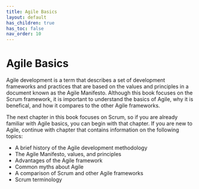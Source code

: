 ```yaml
---
title: Agile Basics
layout: default
has_children: true
has_toc: false
nav_order: 10
---
```


# Agile Basics

Agile development is a term that describes a set of development frameworks and practices that are based on the values and principles in a document known as the Agile Manifesto. Although this book focuses on the Scrum framework, it is important to understand the basics of Agile, why it is benefical, and how it compares to the other Agile frameworks. 

The next chapter in this book focuses on Scrum, so if you are already familiar with Agile basics, you can begin with that chapter. If you are new to Agile, continue with chapter that contains information on the following topics:

*	A brief history of the Agile development methodology
*	The Agile Manifesto, values, and principles
*	Advantages of the Agile framework
*	Common myths about Agile
*	A comparison of Scrum and other Agile frameworks
*	Scrum terminology
